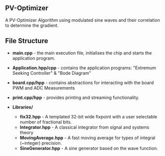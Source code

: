 PV-Optimizer
------------

A PV-Optimizer Algorithm using modulated sine waves and their correlation to determine the gradient. 

File Structure
--------------

* **main.cpp** - the main execution file, initialises the chip and starts the application program.
 
* **Application.hpp/cpp** - contains the application programs: "Extremum Seeking Controller" & "Bode Diagram"

* **board.cpp/hpp** - contains abstractions for interacting with the board PWM and ADC Measurements

* **print.cpp/hpp** - provides printing and streaming functionality.

* **Libraries/**
	* **fix32.hpp** - A templated 32-bit wide fixpoint with a user selectable number of fractional bits.
	* **Integrator.hpp** - A classical integrator from signal and systems theory
	* **MovingAverage.hpp** - A fast moving average for types of integral (~integer) precision.
	* **SineGenerator.hpp** - A sine generator based on the wave function.
	
